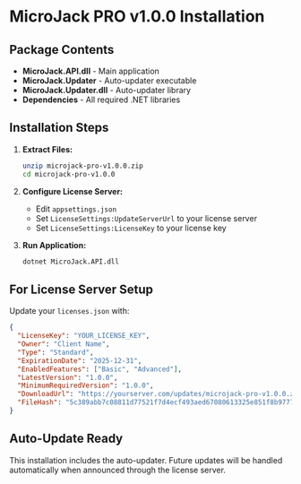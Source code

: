 # MicroJack PRO v1.0.0 Installation

## Package Contents
- **MicroJack.API.dll** - Main application
- **MicroJack.Updater** - Auto-updater executable  
- **MicroJack.Updater.dll** - Auto-updater library
- **Dependencies** - All required .NET libraries

## Installation Steps

1. **Extract Files:**
   ```bash
   unzip microjack-pro-v1.0.0.zip
   cd microjack-pro-v1.0.0
   ```

2. **Configure License Server:**
   - Edit `appsettings.json`
   - Set `LicenseSettings:UpdateServerUrl` to your license server
   - Set `LicenseSettings:LicenseKey` to your license key

3. **Run Application:**
   ```bash
   dotnet MicroJack.API.dll
   ```

## For License Server Setup

Update your `licenses.json` with:

```json
{
  "LicenseKey": "YOUR_LICENSE_KEY",
  "Owner": "Client Name",
  "Type": "Standard", 
  "ExpirationDate": "2025-12-31",
  "EnabledFeatures": ["Basic", "Advanced"],
  "LatestVersion": "1.0.0",
  "MinimumRequiredVersion": "1.0.0",
  "DownloadUrl": "https://yourserver.com/updates/microjack-pro-v1.0.0.zip",
  "FileHash": "5c389abb7c08811d77521f7d4ecf493aed67080613325e851f8b9777133ddb9f"
}
```

## Auto-Update Ready
This installation includes the auto-updater. Future updates will be handled automatically
when announced through the license server.


